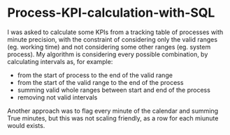 # Process-KPI-calculation-with-SQL
I was asked to calculate some KPIs from a tracking table of processes with minute precision, with the constraint of considering only the valid ranges (eg. working time) and not considering some other ranges (eg. system process).
My algorithm is considering every possible combination, by calculating intervals as, for example: 
 - from the start of process to the end of the valid range
 - from the start of the valid range to the end of the process
 - summing valid whole ranges between start and end of the process
 - removing not valid intervals

Another approach was to flag every minute of the calendar and summing True minutes, but this was not scaling friendly, as a row for each miunute would exists.

